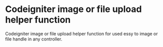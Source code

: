 # Codeigniter image or file upload helper function
Codeigniter image or file upload helper function for used essy to image or file handle in any controller.
